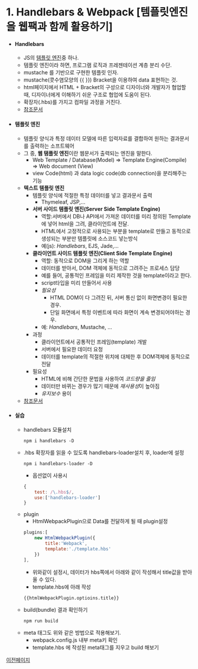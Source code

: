 # 1. Handlebars & Webpack [템플릿엔진을 웹팩과 함께 활용하기]

- #### Handlebars

  - JS의 [템플릿 엔진](#템플릿-엔진)중 하나.
  - 템플릿 엔진이라 하면, 프로그램 로직과 프레젠테이션 계층 분리 수단.
  - mustache 를 기반으로 구현한 템플릿 인자.
  - mustache(콧수염모양의 {{ }}) Bracket을 이용하여 data 표현하는 것.
  - html페이지에서 HTML + Bracket의 구성으로 디자이너와 개발자가 협업할 때, 디자이너에게 이해하기 쉬운 구조로 협업에 도움이 된다.
  - 확장자(.hbs)를 가지고 컴파일 과정을 거친다.
  - [참조문서](https://sailboat-d.tistory.com/40)

- #### 템플릿 엔진

  - 템플릿 양식과 특정 데이터 모델에 따른 입력자료를 결합하여 원하는 결과문서를 출력하는 소프트웨어
  - 그 중, **웹 탬플릿 엔진**이란 웹문서가 출력되는 엔진을 말한다.
    - Web Template / Database(Model) => Template Engine(Compile) => Web document (View)
    - view Code(html) 과 data logic code(db connection)을 분리해주는 기능
  - **텍스트 템플릿 엔진**
    - 템플릿 양식에 적절한 특정 데이터를 넣고 결과문서 출력
      - Thymeleaf, JSP,...
    - **서버 사이드 템플릿 엔진(Server Side Template Engine)**
      - 역할:서버에서 DB나 API에서 가져온 데이터를 미리 정의된 Template에 넣어 html을 그려, 클라이언트에 전달.
      - HTML에서 고정적으로 사용되는 부분을 template로 만들고 동적으로 생성되는 부분만 템플릿에 소스코드 넣는방식
      - 예(js): _Handlebars_, EJS, Jade,...
    - **클라이언트 사이드 템플릿 엔진(Client Side Template Engine)**
      - 역할: 동적으로 DOM을 그리게 하는 역할
      - 데이터를 받아서, DOM 객체에 동적으로 그려주는 프로세스 담당
      - 예를 들어, 공통적인 프레임을 미리 제작한 것을 template이라고 한다.
      - script타입을 미리 만들어서 사용
      - _필요성_
        - HTML DOM이 다 그려진 뒤, 서버 통신 없이 화면변경이 필요한 경우.
        - 단일 화면에서 특정 이벤트에 따라 화면이 계속 변경되어야하는 경우.
      - 예: _Handlebars_, Mustache, ...
    - 과정
      - 클라이언트에서 공통적인 프레임(template) 개발
      - 서버에서 필요한 데이터 요청
      - 데이터를 template의 적절한 위치에 대체한 후 DOM객체에 동적으로 전달
    - 필요성
      - HTML에 비해 간단한 문법을 사용하여 _코드량을 줄임_
      - 데이터만 바뀌는 경우가 많기 때문에 *재사용성*이 높아짐
      - _유지보수_ 용이
  - [참조문서](https://gmlwjd9405.github.io/2018/12/21/template-engine.html)

- #### 실습
  - handlebars 모듈설치
    ```console
    npm i handlebars -D
    ```
  - .hbs 확장자를 읽을 수 있도록 handlebars-loader설치 후, loader에 설정
    ```console
    npm i handlebars-loader -D
    ```
    - 옵션없이 사용시
    ```js
    {
        test: /\.hbs$/,
        use:['handlebars-loader']
    }
    ```
  - plugin
    - HtmlWebpackPlugin으로 Data를 전달하게 될 때 plugin설정
    ```js
    plugins:[
        new HtmlWebpackPlugin({
            title:'Webpack',
            template:'./template.hbs'
        })
    ],
    ```
    - 위와같이 설정시, 데이터가 hbs쪽에서 아래와 같이 작성해서 title값을 받아올 수 있다.
    - template.hbs에 아래 작성
    ```html
    {{htmlWebpackPlugin.optioins.title}}
    ```
  - build(bundle) 결과 확인하기
    ```
    npm run build
    ```
  - meta 태그도 위와 같은 방법으로 적용해보기.
    - webpack.config.js 내부 meta키 확인
    - template.hbs 에 작성된 meta태그를 지우고 build 해보기
    
 [이전페이지](https://bit.ly/2EoeAjj)
